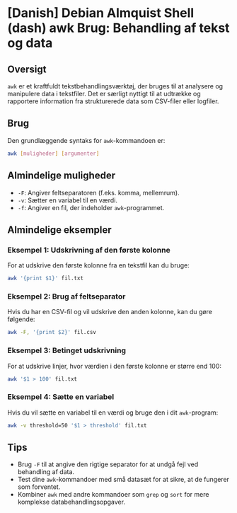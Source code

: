 # [Danish] Debian Almquist Shell (dash) awk Brug: Behandling af tekst og data

## Oversigt
`awk` er et kraftfuldt tekstbehandlingsværktøj, der bruges til at analysere og manipulere data i tekstfiler. Det er særligt nyttigt til at udtrække og rapportere information fra strukturerede data som CSV-filer eller logfiler.

## Brug
Den grundlæggende syntaks for `awk`-kommandoen er:

```bash
awk [muligheder] [argumenter]
```

## Almindelige muligheder
- `-F`: Angiver feltseparatoren (f.eks. komma, mellemrum).
- `-v`: Sætter en variabel til en værdi.
- `-f`: Angiver en fil, der indeholder `awk`-programmet.

## Almindelige eksempler

### Eksempel 1: Udskrivning af den første kolonne
For at udskrive den første kolonne fra en tekstfil kan du bruge:

```bash
awk '{print $1}' fil.txt
```

### Eksempel 2: Brug af feltseparator
Hvis du har en CSV-fil og vil udskrive den anden kolonne, kan du gøre følgende:

```bash
awk -F, '{print $2}' fil.csv
```

### Eksempel 3: Betinget udskrivning
For at udskrive linjer, hvor værdien i den første kolonne er større end 100:

```bash
awk '$1 > 100' fil.txt
```

### Eksempel 4: Sætte en variabel
Hvis du vil sætte en variabel til en værdi og bruge den i dit `awk`-program:

```bash
awk -v threshold=50 '$1 > threshold' fil.txt
```

## Tips
- Brug `-F` til at angive den rigtige separator for at undgå fejl ved behandling af data.
- Test dine `awk`-kommandoer med små datasæt for at sikre, at de fungerer som forventet.
- Kombiner `awk` med andre kommandoer som `grep` og `sort` for mere komplekse databehandlingsopgaver.